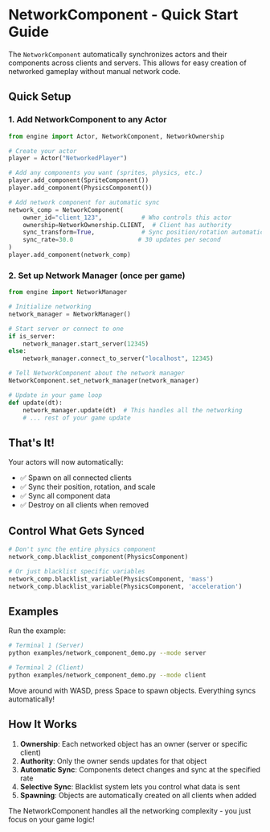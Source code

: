 # NetworkComponent - Quick Start Guide

The `NetworkComponent` automatically synchronizes actors and their components across clients and servers. This allows for easy creation of networked gameplay without manual network code.

## Quick Setup

### 1. Add NetworkComponent to any Actor

```python
from engine import Actor, NetworkComponent, NetworkOwnership

# Create your actor
player = Actor("NetworkedPlayer")

# Add any components you want (sprites, physics, etc.)
player.add_component(SpriteComponent())
player.add_component(PhysicsComponent())

# Add network component for automatic sync
network_comp = NetworkComponent(
    owner_id="client_123",           # Who controls this actor
    ownership=NetworkOwnership.CLIENT,  # Client has authority
    sync_transform=True,             # Sync position/rotation automatically
    sync_rate=30.0                  # 30 updates per second
)
player.add_component(network_comp)
```

### 2. Set up Network Manager (once per game)

```python
from engine import NetworkManager

# Initialize networking
network_manager = NetworkManager()

# Start server or connect to one
if is_server:
    network_manager.start_server(12345)
else:
    network_manager.connect_to_server("localhost", 12345)

# Tell NetworkComponent about the network manager
NetworkComponent.set_network_manager(network_manager)

# Update in your game loop
def update(dt):
    network_manager.update(dt)  # This handles all the networking
    # ... rest of your game update
```

## That's It!

Your actors will now automatically:
- ✅ Spawn on all connected clients
- ✅ Sync their position, rotation, and scale
- ✅ Sync all component data
- ✅ Destroy on all clients when removed

## Control What Gets Synced

```python
# Don't sync the entire physics component
network_comp.blacklist_component(PhysicsComponent)

# Or just blacklist specific variables
network_comp.blacklist_variable(PhysicsComponent, 'mass')
network_comp.blacklist_variable(PhysicsComponent, 'acceleration')
```

## Examples

Run the example:
```bash
# Terminal 1 (Server)
python examples/network_component_demo.py --mode server

# Terminal 2 (Client)
python examples/network_component_demo.py --mode client
```

Move around with WASD, press Space to spawn objects. Everything syncs automatically!

## How It Works

1. **Ownership**: Each networked object has an owner (server or specific client)
2. **Authority**: Only the owner sends updates for that object
3. **Automatic Sync**: Components detect changes and sync at the specified rate
4. **Selective Sync**: Blacklist system lets you control what data is sent
5. **Spawning**: Objects are automatically created on all clients when added

The NetworkComponent handles all the networking complexity - you just focus on your game logic!
